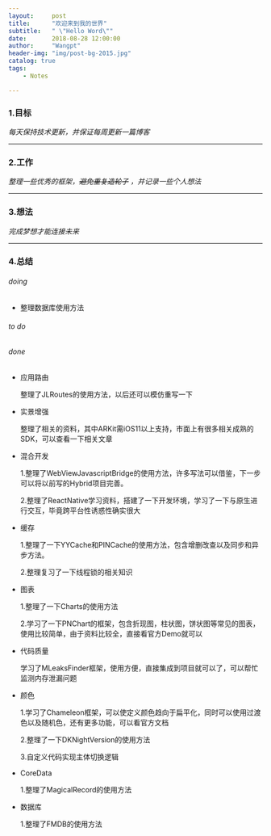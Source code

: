 ```yaml
---
layout:     post
title:      "欢迎来到我的世界"
subtitle:   " \"Hello Word\""
date:       2018-08-28 12:00:00
author:     "Wangpt"
header-img: "img/post-bg-2015.jpg"
catalog: true
tags:
    - Notes

---
```


### 1.目标

*每天保持技术更新，并保证每周更新一篇博客*

---

### 2.工作

*整理一些优秀的框架，~~避免重复造轮子~~ ，并记录一些个人想法*

---

### 3.想法

*完成梦想才能连接未来*

---

### 4.总结

###### doing
* 整理数据库使用方法


###### to do



###### done

* 应用路由

  整理了JLRoutes的使用方法，以后还可以模仿重写一下

* 实景增强

  整理了相关的资料，其中ARKit需iOS11以上支持，市面上有很多相关成熟的SDK，可以查看一下相关文章

* 混合开发

  1.整理了WebViewJavascriptBridge的使用方法，许多写法可以借鉴，下一步可以将以前写的Hybrid项目完善。
  
  2.整理了ReactNative学习资料，搭建了一下开发环境，学习了一下与原生进行交互，毕竟跨平台性诱惑性确实很大

* 缓存
 
	1.整理了一下YYCache和PINCache的使用方法，包含增删改查以及同步和异步方法。
	
	2.整理复习了一下线程锁的相关知识

* 图表

  1.整理了一下Charts的使用方法
  
  2.学习了一下PNChart的框架，包含折现图，柱状图，饼状图等常见的图表，使用比较简单，由于资料比较全，直接看官方Demo就可以
  
* 代码质量

  学习了MLeaksFinder框架，使用方便，直接集成到项目就可以了，可以帮忙监测内存泄漏问题
  
* 颜色

  1.学习了Chameleon框架，可以使定义颜色趋向于扁平化，同时可以使用过渡色以及随机色，还有更多功能，可以看官方文档
  
  2.整理了一下DKNightVersion的使用方法
  
  3.自定义代码实现主体切换逻辑

* CoreData

  1.整理了MagicalRecord的使用方法
  
* 数据库

  1.整理了FMDB的使用方法